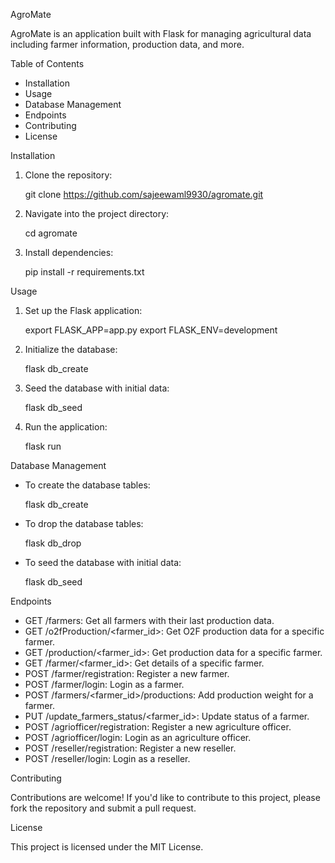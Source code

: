 AgroMate

AgroMate is an application built with Flask for managing agricultural data including farmer information, production data, and more.

Table of Contents

- Installation
- Usage
- Database Management
- Endpoints
- Contributing
- License

Installation

1. Clone the repository:

   git clone https://github.com/sajeewaml9930/agromate.git

2. Navigate into the project directory:

   cd agromate

3. Install dependencies:

   pip install -r requirements.txt

Usage

1. Set up the Flask application:

   export FLASK_APP=app.py
   export FLASK_ENV=development

2. Initialize the database:

   flask db_create

3. Seed the database with initial data:

   flask db_seed

4. Run the application:

   flask run

Database Management

- To create the database tables:

  flask db_create

- To drop the database tables:

  flask db_drop

- To seed the database with initial data:

  flask db_seed

Endpoints

- GET /farmers: Get all farmers with their last production data.
- GET /o2fProduction/<farmer_id>: Get O2F production data for a specific farmer.
- GET /production/<farmer_id>: Get production data for a specific farmer.
- GET /farmer/<farmer_id>: Get details of a specific farmer.
- POST /farmer/registration: Register a new farmer.
- POST /farmer/login: Login as a farmer.
- POST /farmers/<farmer_id>/productions: Add production weight for a farmer.
- PUT /update_farmers_status/<farmer_id>: Update status of a farmer.
- POST /agriofficer/registration: Register a new agriculture officer.
- POST /agriofficer/login: Login as an agriculture officer.
- POST /reseller/registration: Register a new reseller.
- POST /reseller/login: Login as a reseller.

Contributing

Contributions are welcome! If you'd like to contribute to this project, please fork the repository and submit a pull request.

License

This project is licensed under the MIT License.
